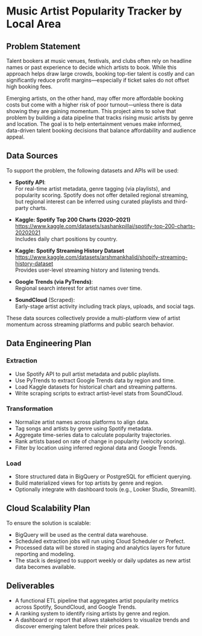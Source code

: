# Music Artist Popularity Tracker by Local Area

## Problem Statement

Talent bookers at music venues, festivals, and clubs often rely on headline names or past experience to decide which artists to book. While this approach helps draw large crowds, booking top-tier talent is costly and can significantly reduce profit margins—especially if ticket sales do not offset high booking fees.

Emerging artists, on the other hand, may offer more affordable booking costs but come with a higher risk of poor turnout—unless there is data showing they are gaining momentum. This project aims to solve that problem by building a data pipeline that tracks rising music artists by genre and location. The goal is to help entertainment venues make informed, data-driven talent booking decisions that balance affordability and audience appeal.

## Data Sources

To support the problem, the following datasets and APIs will be used:

- **Spotify API**:  
  For real-time artist metadata, genre tagging (via playlists), and popularity scoring. Spotify does not offer detailed regional streaming, but regional interest can be inferred using curated playlists and third-party charts.

- **Kaggle: Spotify Top 200 Charts (2020–2021)**  
  https://www.kaggle.com/datasets/sashankpillai/spotify-top-200-charts-20202021  
  Includes daily chart positions by country.

- **Kaggle: Spotify Streaming History Dataset**  
  https://www.kaggle.com/datasets/arshmankhalid/shopify-streaming-history-dataset  
  Provides user-level streaming history and listening trends.

- **Google Trends (via PyTrends)**:  
  Regional search interest for artist names over time.

- **SoundCloud** (Scraped):  
  Early-stage artist activity including track plays, uploads, and social tags.

These data sources collectively provide a multi-platform view of artist momentum across streaming platforms and public search behavior.

## Data Engineering Plan

### Extraction

- Use Spotify API to pull artist metadata and public playlists.
- Use PyTrends to extract Google Trends data by region and time.
- Load Kaggle datasets for historical chart and streaming patterns.
- Write scraping scripts to extract artist-level stats from SoundCloud.

### Transformation

- Normalize artist names across platforms to align data.
- Tag songs and artists by genre using Spotify metadata.
- Aggregate time-series data to calculate popularity trajectories.
- Rank artists based on rate of change in popularity (velocity scoring).
- Filter by location using inferred regional data and Google Trends.

### Load

- Store structured data in BigQuery or PostgreSQL for efficient querying.
- Build materialized views for top artists by genre and region.
- Optionally integrate with dashboard tools (e.g., Looker Studio, Streamlit).

## Cloud Scalability Plan

To ensure the solution is scalable:

- BigQuery will be used as the central data warehouse.
- Scheduled extraction jobs will run using Cloud Scheduler or Prefect.
- Processed data will be stored in staging and analytics layers for future reporting and modeling.
- The stack is designed to support weekly or daily updates as new artist data becomes available.

## Deliverables

- A functional ETL pipeline that aggregates artist popularity metrics across Spotify, SoundCloud, and Google Trends.
- A ranking system to identify rising artists by genre and region.
- A dashboard or report that allows stakeholders to visualize trends and discover emerging talent before their prices peak.
